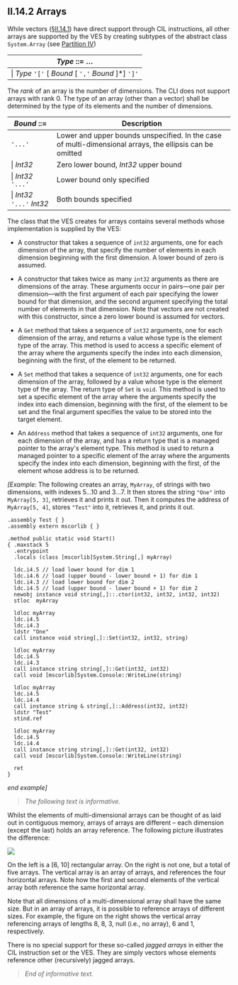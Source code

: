 ## II.14.2 Arrays

While vectors (§[II.14.1](ii.14.1-vectors.md)) have direct support through CIL instructions, all other arrays are supported by the VES by creating subtypes of the abstract class `System.Array` (see [Partition IV](#todo-missing-hyperlink))

 | _Type_ ::= &hellip;
 | ----
 | \| _Type_ `'['` [ _Bound_ [ `','` _Bound_ ]*] `']'`

The *rank* of an array is the number of dimensions. The CLI does not support arrays with rank 0. The type of an array (other than a vector) shall be determined by the type of its elements and the number of dimensions.

 | _Bound_ ::= | Description
 | ---- | ----
 | `'...'` | Lower and upper bounds unspecified. In the case of multi-dimensional arrays, the ellipsis can be omitted
 | \| _Int32_ | Zero lower bound, _Int32_ upper bound
 | \| _Int32_ `'...'` | Lower bound only specified
 | \| _Int32_ `'...'` _Int32_ | Both bounds specified

The class that the VES creates for arrays contains several methods whose implementation is supplied by the VES:

 * A constructor that takes a sequence of `int32` arguments, one for each dimension of the array, that specify the number of elements in each dimension beginning with the first dimension. A lower bound of zero is assumed.

 * A constructor that takes twice as many `int32` arguments as there are dimensions of the array. These arguments occur in pairs&mdash;one pair per dimension&mdash;with the first argument of each pair specifying the lower bound for that dimension, and the second argument specifying the total number of elements in that dimension. Note that vectors are not created with this constructor, since a zero lower bound is assumed for vectors.

 * A `Get` method that takes a sequence of `int32` arguments, one for each dimension of the array, and returns a value whose type is the element type of the array. This method is used to access a specific element of the array where the arguments specify the index into each dimension, beginning with the first, of the element to be returned.

 * A `Set` method that takes a sequence of `int32` arguments, one for each dimension of the array, followed by a value whose type is the element type of the array. The return type of `Set` is `void`. This method is used to set a specific element of the array where the arguments specify the index into each dimension, beginning with the first, of the element to be set and the final argument specifies the value to be stored into the target element.

 * An `Address` method that takes a sequence of `int32` arguments, one for each dimension of the array, and has a return type that is a managed pointer to the array's element type. This method is used to return a managed pointer to a specific element of the array where the arguments specify the index into each dimension, beginning with the first, of the element whose address is to be returned.

_[Example:_ The following creates an array, `MyArray`, of strings with two dimensions, with indexes 5…10 and 3…7.  It then stores the string `"One"` into `MyArray[5, 3]`, retrieves it and prints it out. Then it computes the address of `MyArray[5, 4]`, stores `"Test"` into it, retrieves it, and prints it out.

 ```ilasm
 .assembly Test { }
 .assembly extern mscorlib { }

 .method public static void Start()
 { .maxstack 5
   .entrypoint
   .locals (class [mscorlib]System.String[,] myArray)

   ldc.i4.5 // load lower bound for dim 1
   ldc.i4.6 // load (upper bound - lower bound + 1) for dim 1
   ldc.i4.3 // load lower bound for dim 2
   ldc.i4.5 // load (upper bound - lower bound + 1) for dim 2
   newobj instance void string[,]::.ctor(int32, int32, int32, int32)
   stloc  myArray

   ldloc myArray
   ldc.i4.5
   ldc.i4.3
   ldstr "One"
   call instance void string[,]::Set(int32, int32, string)

   ldloc myArray
   ldc.i4.5
   ldc.i4.3
   call instance string string[,]::Get(int32, int32)
   call void [mscorlib]System.Console::WriteLine(string)

   ldloc myArray
   ldc.i4.5
   ldc.i4.4
   call instance string & string[,]::Address(int32, int32)
   ldstr "Test"
   stind.ref

   ldloc myArray
   ldc.i4.5
   ldc.i4.4
   call instance string string[,]::Get(int32, int32)
   call void [mscorlib]System.Console::WriteLine(string)

   ret
 }
 ```

_end example]_

> _The following text is informative._

Whilst the elements of multi-dimensional arrays can be thought of as laid out in contiguous memory, arrays of arrays are different &ndash; each dimension (except the last) holds an array reference. The following picture illustrates the difference:

 ![](ii.14.2-arrays-figure-1.png)

On the left is a [6, 10] rectangular array. On the right is not one, but a total of five arrays. The vertical array is an array of arrays, and references the four horizontal arrays. Note how the first and second elements of the vertical array both reference the same horizontal array.

Note that all dimensions of a multi-dimensional array shall have the same size. But in an array of arrays, it is possible to reference arrays of different sizes. For example, the figure on the right shows the vertical array referencing arrays of lengths 8, 8, 3, null (i.e., no array), 6 and 1, respectively.

There is no special support for these so-called *jagged arrays* in either the CIL instruction set or the VES. They are simply vectors whose elements reference other (recursively) jagged arrays.

> _End of informative text._
